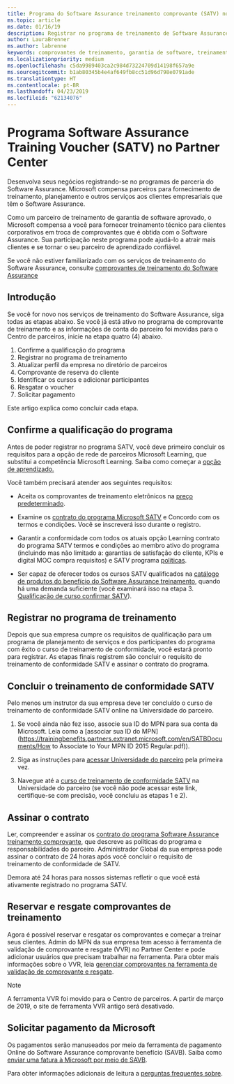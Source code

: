 ```yaml
---
title: Programa do Software Assurance treinamento comprovante (SATV) no Partner Center | Partner Center
ms.topic: article
ms.date: 01/16/19
description: Registrar no programa de treinamento de Software Assurance
author: LauraBrenner
ms.author: labrenne
keywords: comprovantes de treinamento, garantia de software, treinamento, registrar-se no SATV, SATV
ms.localizationpriority: medium
ms.openlocfilehash: c5da9989403ca2c984d73224709d14198f657a9e
ms.sourcegitcommit: b1ab80345b4e4af649fb8cc51d96d798e0791ade
ms.translationtype: HT
ms.contentlocale: pt-BR
ms.lasthandoff: 04/23/2019
ms.locfileid: "62134076"
---
```

# <a name="software-assurance-training-voucher-satv-program-in-partner-center"></a>Programa Software Assurance Training Voucher (SATV) no Partner Center

Desenvolva seus negócios registrando-se no programas de parceria do Software Assurance. Microsoft compensa parceiros para fornecimento de treinamento, planejamento e outros serviços aos clientes empresariais que têm o Software Assurance. 

Como um parceiro de treinamento de garantia de software aprovado, o Microsoft compensa a você para fornecer treinamento técnico para clientes corporativos em troca de comprovantes que é obtida com o Software Assurance. Sua participação neste programa pode ajudá-lo a atrair mais clientes e se tornar o seu parceiro de aprendizado confiável.

Se você não estiver familiarizado com os serviços de treinamento do Software Assurance, consulte [comprovantes de treinamento do Software Assurance ](https://trainingbenefits.partners.extranet.microsoft.com/en/SATV/Pages/default.aspx)

## <a name="get-started"></a>Introdução

Se você for novo nos serviços de treinamento do Software Assurance, siga todas as etapas abaixo. Se você já está ativo no programa de comprovante de treinamento e as informações de conta do parceiro foi movidas para o Centro de parceiros, inicie na etapa quatro (4) abaixo. 

1. Confirme a qualificação do programa
2. Registrar no programa de treinamento
3. Atualizar perfil da empresa no diretório de parceiros
4. Comprovante de reserva do cliente
5. Identificar os cursos e adicionar participantes
6. Resgatar o voucher
7. Solicitar pagamento

Este artigo explica como concluir cada etapa.

## <a name="confirm-program-eligibility"></a>Confirme a qualificação do programa

Antes de poder registrar no programa SATV, você deve primeiro concluir os requisitos para a opção de rede de parceiros Microsoft Learning, que substitui a competência Microsoft Learning. Saiba como começar a [opção de aprendizado.](https://partner.microsoft.com/en-US/marketing/details/learning-option-enrollment#/)

Você também precisará atender aos seguintes requisitos:

- Aceita os comprovantes de treinamento eletrônicos na [preço predeterminado](https://partner.microsoft.com/en-US/membership/satv-voucher-pricing).

- Examine os [contrato do programa Microsoft SATV](https://aka.ms/satv_legal_agreement) e Concordo com os termos e condições. Você se inscreverá isso durante o registro. 

- Garantir a conformidade com todos os atuais opção Learning contrato do programa SATV termos e condições ao membro ativo do programa (incluindo mas não limitado a: garantias de satisfação do cliente, KPIs e digital MOC compra requisitos) e SATV programa [políticas](https://trainingbenefits.partners.extranet.microsoft.com/en/SATV/Pages/ProgramPolicies.aspx).

- Ser capaz de oferecer todos os cursos SATV qualificados na [catálogo de produtos do benefício do Software Assurance treinamento](https://aka.ms/SATV_catalog), quando há uma demanda suficiente (você examinará isso na etapa 3. [Qualificação de curso confirmar SATV](https://trainingbenefits.partners.extranet.microsoft.com/en/SATV/Pages/ConfirmEligibility.aspx)).

## <a name="enroll-in-the-training-program"></a>Registrar no programa de treinamento

Depois que sua empresa cumpre os requisitos de qualificação para um programa de planejamento de serviços e dos participantes do programa com êxito o curso de treinamento de conformidade, você estará pronto para registrar. As etapas finais registrem são concluir o requisito de treinamento de conformidade SATV e assinar o contrato do programa.  

## <a name="complete-the-satv-compliance-training"></a>Concluir o treinamento de conformidade SATV

Pelo menos um instrutor da sua empresa deve ter concluído o curso de treinamento de conformidade SATV online na Universidade do parceiro.
 
1. Se você ainda não fez isso, associe sua ID do MPN para sua conta da Microsoft. Leia como a [associar sua ID do MPN](https://trainingbenefits.partners.extranet.microsoft.com/en/SATBDocuments/How to Associate to Your MPN ID 2015 Regular.pdf)).

2. Siga as instruções para [acessar Universidade do parceiro](https://trainingbenefits.partners.extranet.microsoft.com/en/SATBDocuments/Partner_University_on-boarding.pdf) pela primeira vez.

3. Navegue até a [curso de treinamento de conformidade SATV](https://partneruniversity.microsoft.com/?whr=uri:MicrosoftAccount&courseId=14461&scoId=dXsXmk7lB_2704778676) na Universidade do parceiro (se você não pode acessar este link, certifique-se com precisão, você concluiu as etapas 1 e 2).  

## <a name="sign-the-agreement"></a>Assinar o contrato

Ler, compreender e assinar os [contrato do programa Software Assurance treinamento comprovante](https://partners.microsoft.com/partnerprogram/Satv.aspx), que descreve as políticas do programa e responsabilidades do parceiro. Administrador Global da sua empresa pode assinar o contrato de 24 horas após você concluir o requisito de treinamento de conformidade de SATV.

Demora até 24 horas para nossos sistemas refletir o que você está ativamente registrado no programa SATV. 

## <a name="reserve-and-redeem-training-vouchers"></a>Reservar e resgate comprovantes de treinamento

Agora é possível reservar e resgatar os comprovantes e começar a treinar seus clientes. Admin do MPN da sua empresa tem acesso à ferramenta de validação de comprovante e resgate (VVR) no Partner Center e pode adicionar usuários que precisam trabalhar na ferramenta. Para obter mais informações sobre o VVR, leia [gerenciar comprovantes na ferramenta de validação de comprovante e resgate](voucher-validation-tool.md).

>[!Note]
>A ferramenta VVR foi movido para o Centro de parceiros. A partir de março de 2019, o site de ferramenta VVR antigo será desativado.

## <a name="request-payment-from-microsoft"></a>Solicitar pagamento da Microsoft

Os pagamentos serão manuseados por meio da ferramenta de pagamento Online do Software Assurance comprovante benefício (SAVB).  Saiba como [enviar uma fatura à Microsoft por meio de SAVB](https://trainingbenefits.partners.extranet.microsoft.com/en/SATV/Pages/GetPaid.aspx).

Para obter informações adicionais de leitura a [perguntas frequentes sobre](vvr-faq.md).
